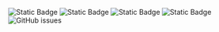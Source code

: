 ![Static Badge](https://img.shields.io/badge/blacklists-60-000000) ![Static Badge](https://img.shields.io/badge/blacklisted-2929555-cc0000) ![Static Badge](https://img.shields.io/badge/whitelisted-2243-00CC00) ![Static Badge](https://img.shields.io/badge/streaming_blacklist-28107-000000) ![GitHub issues](https://img.shields.io/github/issues/fabriziosalmi/blacklists)

